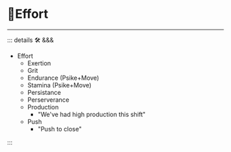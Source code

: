# 💜<psike>Effort</psike>

---

<!-- =================================================== -->
<!-- =================================================== -->
<!-- =================================================== -->
<!-- =================================================== -->
<!-- =================================================== -->
::: details 🛠 <dev>&&&</dev>

- Effort
    - Exertion
    - Grit
    - Endurance (Psike+Move)
    - Stamina (Psike+Move)
    - Persistance
    - Perserverance
    - Production
        - "We've had high production this shift"
    - Push
        - "Push to close"

:::
